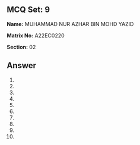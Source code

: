 ## MCQ Set: 9

**Name:** MUHAMMAD NUR AZHAR BIN MOHD YAZID

**Matrix No:** A22EC0220

**Section:** 02

## Answer
1. 
2. 
3. 
4. 
5. 
6. 
7. 
8. 
9. 
10. 
